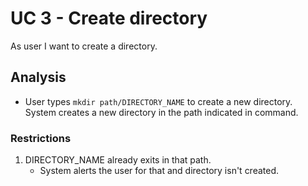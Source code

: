 # UC 3 - Create directory

As user I want to create a directory.

## Analysis

- User types `mkdir path/DIRECTORY_NAME` to create a new directory. System creates a new directory in the path indicated in command.

### Restrictions

1. DIRECTORY_NAME already exits in that path.
    - System alerts the user for that and directory isn't created.



    